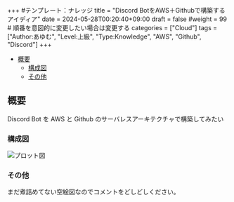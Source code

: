 +++
#テンプレート：ナレッジ
title = "Discord BotをAWS＋Githubで構築するアイディア"
date = 2024-05-28T00:20:40+09:00
draft = false
#weight = 99 # 順番を意図的に変更したい場合は変更する
categories = ["Cloud"]
tags = ["Author:あゆむ", "Level:上級", "Type:Knowledge", "AWS", "Github", "Discord"]
+++

- [概要](#概要)
  - [構成図](#構成図)
  - [その他](#その他)

## 概要

Discord Bot を AWS と Github のサーバレスアーキテクチャで構築してみたい

### 構成図

![プロット図](/img/discordbot-aws/plot.svg)

### その他

まだ煮詰めてない空絵図なのでコメントをどしどしください。
